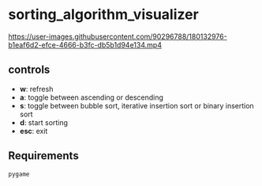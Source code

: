 # sorting_algorithm_visualizer

https://user-images.githubusercontent.com/90296788/180132976-b1eaf6d2-efce-4666-b3fc-db5b1d94e134.mp4

## controls
  - **w**: refresh
  - **a**: toggle between ascending or descending
  - **s**: toggle between bubble sort, iterative insertion sort or binary insertion sort
  - **d**: start sorting
  - **esc**: exit 

## Requirements
  ```py
  pygame
  ```
